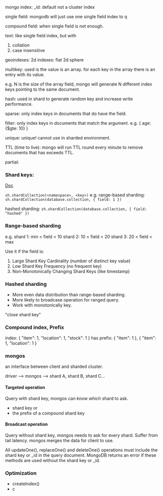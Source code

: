 
mongo index:
_id: 
default not a cluster index

single field: 
mongodb will just use one single field index to q

compound field:
when single field is not enough.

text:
like single field index, but with 
1. collation
2. case insensitive

geoindexes:
2d indexes: flat
2d sphere

multikey:
used is the value is an array.
for each key in the array there is an entry with its value.

e.g. N is the size of the array field, mongo will generate N different index keys pointing to the same document.

hash:
used in shard to generate random key and increase write performance.

sparse:
only index keys in documents that do have the field.

filter:
only index keys in documents that match the argument. e.g. { age: {$gte: 10} } 

unique:
unique! cannot use in sharded environment.


TTL (time to live):
mongo will run TTL round every minute to remove documents that has exceeds TTL.


partial:



### Shard keys:
[Doc](https://docs.mongodb.com/manual/core/ranged-sharding/)

`sh.shardCollection(<namespace>, <key>)`
e.g.
range-based sharding:
`sh.shardCollection(database.collection, { field: 1 })`

hashed sharding:
`sh.shardCollection(database.collection, { field: "hashed" })`

### Range-based sharding
e.g.
shard 1: min < field < 10
shard 2: 10  < field < 20
shard 3: 20  < field < max

Use it if the field is:
1. Large Shard Key Cardinality (number of distinct key value)
2. Low Shard Key Frequency     (no frequent key)
3. Non-Monotonically Changing Shard Keys (like timestamp)

### Hashed sharding
- More even data distribution than range-based sharding.
- More likely to broadcase operation for ranged query.
- Work with monotonically key.


"close shard key"

### Compound index, Prefix
index: { "item": 1, "location": 1, "stock": 1 }
has
prefix: { "item": 1 }, { "item": 1, "location": 1 }

### mongos
an interface between client and sharded cluster.

driver --> mongos --> shard A, shard B, shard C...

#### Targeted operation
Query with shard key, mongos can know which shard to ask.
- shard key or
- the prefix of a compound shard key

#### Broadcast operation
Query without shard key, mongos needs to ask for every shard.
Suffer from tail latency.
mongos merges the data for client to use.

All updateOne(), replaceOne() and deleteOne() operations must include the shard key or _id in the query document. MongoDB returns an error if these methods are used without the shard key or _id.



### Optimization
- createIndex()
- c
